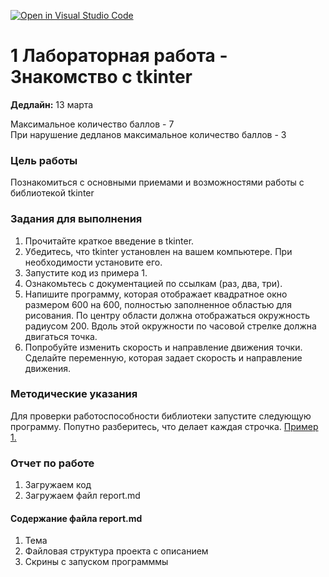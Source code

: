 [![Open in Visual Studio Code](https://classroom.github.com/assets/open-in-vscode-f059dc9a6f8d3a56e377f745f24479a46679e63a5d9fe6f495e02850cd0d8118.svg)](https://classroom.github.com/online_ide?assignment_repo_id=7287207&assignment_repo_type=AssignmentRepo)
# 1 Лабораторная работа - Знакомство с tkinter      
__Дедлайн:__ 13 марта   

Максимальное количество баллов - 7  
При нарушение дедланов максимальное количество баллов - 3
### Цель работы
Познакомиться с основными приемами и возможностями работы с библиотекой tkinter    
### Задания для выполнения
1. Прочитайте краткое введение в tkinter.    
2. Убедитесь, что tkinter установлен на вашем компьютере. При необходимости установите его.
3. Запустите код из примера 1.
4. Ознакомьтесь с документацией по ссылкам (раз, два, три).
5. Напишите программу, которая отображает квадратное окно размером 600 на 600, полностью заполненное областью для рисования. По центру области должна отображаться окружность радиусом 200. Вдоль этой окружности по часовой стрелке должна двигаться точка. 
6. Попробуйте изменить скорость и направление движения точки. Сделайте переменную, которая задает скорость и направление движения.    

### Методические указания
Для проверки работоспособности библиотеки запустите следующую программу. Попутно разберитесь, что делает каждая строчка.
[Пример 1.](demo.py)

### Отчет по работе
1. Загружаем код
2. Загружаем файл report.md
#### Содержание файла report.md
1. Тема
2. Файловая структура проекта с описанием
3. Скрины с запуском программмы
